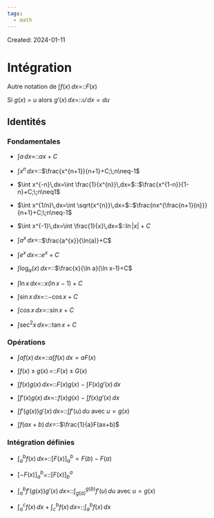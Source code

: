 ```yaml
---
tags:
  - math
---
```

Created: 2024-01-11

# Intégration
Autre notation de $\int f(x)\,dx$=::$F(x)$
<!--SR:!2024-03-06,14,230-->
Si $g(x)$ = $u$ alors $g'(x)\,dx$=::$u'dx=du$
<!--SR:!2024-03-05,29,227-->
## Identités
### Fondamentales
- $\int a\,dx=$::$ax+C$
<!--SR:!2024-03-06,31,250-->
- $\int x^{n}\,dx=$::$\frac{x^{n+1}}{n+1}+C;\;n\neq-1$
<!--SR:!2024-03-25,44,250-->
- $\int x^{-n}\,dx=\int \frac{1}{x^{n}}\,dx=$::$\frac{x^{1-n}}{1-n}+C;\;n\neq1$
<!--SR:!2024-04-01,49,250-->
- $\int x^{1/n}\,dx=\int \sqrt{x^{n}}\,dx=$::$\frac{nx^{\frac{n+1}{n}}}{n+1}+C;\;n\neq-1$
<!--SR:!2024-02-28,12,230-->
- $\int x^{-1}\,dx=\int \frac{1}{x}\,dx=$::$\ln|x|+C$
<!--SR:!2024-02-29,17,210-->
- $\int a^{x}\,dx=$::$\frac{a^{x}}{\ln(a)}+C$
<!--SR:!2024-03-02,6,130-->
- $\int e^{x}\,dx=$::$e^{x}+C$
<!--SR:!2024-03-23,44,250-->
- $\int \log_{a}(x)\,dx=$::$\frac{x}{\ln a}(\ln x-1)+C$
<!--SR:!2024-03-01,6,130-->
- $\int \ln x\,dx=$::$x(\ln x -1)+C$
<!--SR:!2024-02-28,5,210-->
- $\int \sin x\,dx=$::$-\cos x +C$
<!--SR:!2024-03-05,18,230-->
- $\int \cos x\,dx=$::$\sin x +C$
<!--SR:!2024-03-05,17,230-->
- $\int \sec^{2} x\,dx=$::$\tan x +C$
<!--SR:!2024-03-17,39,250-->

### Opérations
- $\int af(x)\,dx=$::$a\int f(x)\,dx=aF(x)$
<!--SR:!2024-04-01,48,250-->
- $\int f(x)\pm g(x)\,=$::$F(x)\pm G(x)$
<!--SR:!2024-03-14,37,250-->
- $\int f(x)g(x)\,dx=$::$F(x)g(x)-\int F(x)g'(x)\,dx$
<!--SR:!2024-04-29,67,250-->
- $\int f'(x)g(x)\,dx=$::$f(x)g(x)-\int f(x)g'(x)\,dx$
<!--SR:!2024-03-19,30,204-->
- $\int f'(g(x))g'(x)\,dx=$::$\int f'(u)\,du$ avec $u=g(x)$
<!--SR:!2024-03-15,36,244-->
- $\int f(ax+b)\,dx=$::$\frac{1}{a}F(ax+b)$
<!--SR:!2024-03-04,26,241-->

### Intégration définies
- $\int_{a}^{b}f(x)\,dx=$::$[F(x)]_{a}^{b}=F(b)-F(a)$
<!--SR:!2024-03-05,28,243-->
- $[-F(x)]_{a}^{b}$=::$[F(x)]_{b}^{a}$
<!--SR:!2024-04-22,55,243-->
- $\int_{a}^{b}f'(g(x))g'(x)\,dx=$::$\int_{g(a)}^{g(b)}f'(u)\,du$ avec $u=g(x)$
<!--SR:!2024-03-13,35,243-->
- $\int_{a}^{c}f(x)\,dx+\int_{c}^{b}f(x)\,dx=$::$\int_{a}^{b}f(x)\,dx$
<!--SR:!2024-03-12,33,243-->



